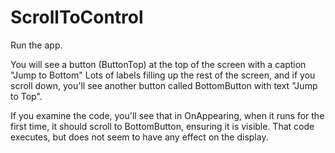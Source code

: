# ScrollToControl

Run the app.

You will see a button (ButtonTop) at the top of the screen with a caption "Jump to Bottom"
Lots of labels filling up the rest of the screen,
and if you scroll down, you'll see another button called BottomButton with text "Jump to Top".

If you examine the code, you'll see that in OnAppearing, when it runs for the first time,
it should scroll to BottomButton, ensuring it is visible. That code executes, but
does not seem to have any effect on the display.

